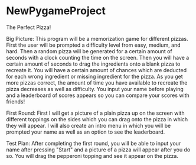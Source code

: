 # NewPygameProject

The Perfect Pizza!

Big Picture: This program will be a memorization game for different pizzas. First the user will be prompted a difficulty level from easy, medium, and hard. Then a random pizza will be generated for a certain amount of seconds with a clock counting the time on the screen. Then you will have a certain amount of seconds to drag the ingredients onto a blank pizza to recreate it. You will have a certain amount of chances which are deducted for each wrong ingredient or missing ingredient for the pizza. As you get more pizzas correct, the amount of time you have available to recreate the pizza decreases as well as difficulty. You input your name before playing and a leaderboard of scores appears so you can compare your scores with friends!

First Round: First I will get a picture of a plain pizza up on the screen with different toppings on the sides which you can drag onto the pizza in which they will appear. I will also create an intro menu in which you will be prompted your name as well as an option to see the leaderboard.

Test Plan: After completing the first round, you will be able to input your name after pressing "Start" and a picture of a pizza will appear after you do so. You will drag the pepperoni topping and see it appear on the pizza. 

